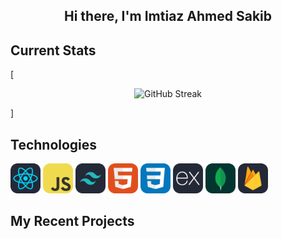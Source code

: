 <h2 align="center">Hi there, I'm Imtiaz Ahmed Sakib</h2>

## Current Stats

[<p align="center">
![GitHub Streak](https://github-readme-streak-stats.herokuapp.com?user=imtiazsakib15&theme=cobalt2&hide_border=true)

</p>]

## Technologies

<p>
<img src="./icons/React-Dark.svg" width="48"> 
<img src="./icons/JavaScript.svg" width="48"> 
<img src="./icons/TailwindCSS.svg" width="48"> 
<img src="./icons/HTML.svg" width="48"> 
<img src="./icons/CSS.svg" width="48"> 
<img src="./icons/ExpressJS.svg" width="48"> 
<img src="./icons/MongoDB.svg" width="48"> 
<img src="./icons/Firebase.svg" width="48"> 
</p>

## My Recent Projects

<!--
**imtiazsakib15/imtiazsakib15** is a ✨ _special_ ✨ repository because its `README.md` (this file) appears on your GitHub profile.

Here are some ideas to get you started:

- 🔭 I’m currently working on ...
- 🌱 I’m currently learning ...
- 👯 I’m looking to collaborate on ...
- 🤔 I’m looking for help with ...
- 💬 Ask me about ...
- 📫 How to reach me: ...
- 😄 Pronouns: ...
- ⚡ Fun fact: ...
-->
